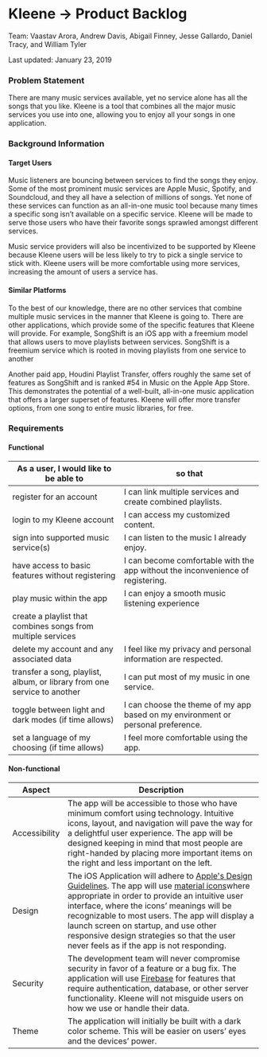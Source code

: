 # Kleene → Product Backlog

Team: Vaastav Arora, Andrew Davis, Abigail Finney, Jesse Gallardo, Daniel Tracy, and William Tyler

Last updated: January 23, 2019

### Problem Statement

There are many music services available, yet no service alone has all the songs that you like. Kleene is a tool that combines all the major music services you use into one, allowing you to enjoy all your songs in one application.


### Background Information

#### Target Users

Music listeners are bouncing between services to find the songs they enjoy. Some of the most prominent music services are Apple Music, Spotify, and Soundcloud, and they all have a selection of millions of songs. Yet none of these services can function as an all-in-one music tool because many times a specific song isn’t available on a specific service. Kleene will be made to serve those users who have their favorite songs sprawled amongst different services.

Music service providers will also be incentivized to be supported by Kleene because Kleene users will be less likely to try to pick a single service to stick with. Kleene users will be more comfortable using more services, increasing the amount of users a service has.

#### Similar Platforms

To the best of our knowledge, there are no other services that combine multiple music services in the manner that Kleene is going to. There are other applications, which provide some of the specific features that Kleene will provide. For example, SongShift is an iOS app with a freemium model that allows users to move playlists between services. SongShift is a freemium service which is rooted in moving playlists from one service to another

Another paid app, Houdini Playlist Transfer, offers roughly the same set of features as SongShift and is ranked #54 in Music on the Apple App Store. This demonstrates the potential of a well-built, all-in-one music application that offers a larger superset of features. Kleene will offer more transfer options, from one song to entire music libraries, for free.


### Requirements

#### Functional

| As a user, I would like to be able to                                    | so that                                                                          |
| ------------------------------------------------------------------------ | -------------------------------------------------------------------------------- |
| register for an account                                                  | I can link multiple services and create combined playlists.                      |
| login to my Kleene account                                               | I can access my customized content.                                              |
| sign into supported music service(s)                                     | I can listen to the music I already enjoy.                                       |
| have access to basic features without registering                        | I can become comfortable with the app without the inconvenience of registering.  |
| play music within the app                                                | I can enjoy a smooth music listening experience                                  |
| create a playlist that combines songs from multiple services             |                                                                                  |
| delete my account and any associated data                                | I feel like my privacy and personal information are respected.                   |
| transfer a song, playlist, album, or library from one service to another | I can put most of my music in one service.                                       |
| toggle between light and dark modes (if time allows)                     | I can choose the theme of my app based on my environment or personal preference. |
| set a language of my choosing (if time allows)                           | I feel more comfortable using the app.                                           |

#### Non-functional
| Aspect        | Description                                                                                                                                                                                                                                                                                                                                                                                       |
| ------------- | ------------------------------------------------------------------------------------------------------------------------------------------------------------------------------------------------------------------------------------------------------------------------------------------------------------------------------------------------------------------------------------------------- |
| Accessibility | The app will be accessible to those who have minimum comfort using technology. Intuitive icons, layout, and navigation will pave the way for a delightful user experience. The app will be designed keeping in mind that most people are right-handed by placing more important items on the right and less important on the left.                                                                |
| Design        | The iOS Application will adhere to [Apple's Design Guidelines][1]. The app will use [material icons][2]where appropriate in order to provide an intuitive user interface, where the icons’ meanings will be recognizable to most users. The app will display a launch screen on startup, and use other responsive design strategies so that the user never feels as if the app is not responding. |
| Security      | The development team will never compromise security in favor of a feature or a bug fix. The application will use [Firebase][3] for features that require authentication, database, or other server functionality. Kleene will not misguide users on how we use or handle their data.                                                                                                              |
| Theme         | The application will initially be built with a dark color scheme. This will be easier on users’ eyes and the devices’ power.                                                                                                                                                                                                                                                                      |



<!-- LINKS -->
[1]: https://developer.apple.com/design/human-interface-guidelines/ios/overview/themes/
[2]: https://material.io/tools/icons/?style=baseline
[3]: https://firebase.google.com/
